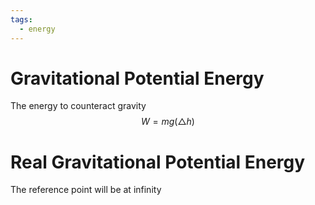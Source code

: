 ```yaml
---
tags:
  - energy
---
```

# Gravitational Potential Energy
The energy to counteract gravity
$$W = mg(\triangle h)$$
# Real Gravitational Potential Energy
The reference point will be at infinity